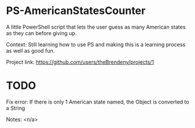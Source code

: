 # PS-AmericanStatesCounter
A little PowerShell script that lets the user guess as many American states as they can before giving up.

Context: Still learning how to use PS and making this is a learning process as well as good fun.

Project link: https://github.com/users/theBrendeny/projects/1

# TODO
Fix error:
  If there is only 1 American state named, the Object is converted to a String
  
  Notes:
  <n/a>
